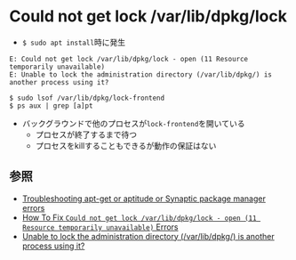 # Could not get lock /var/lib/dpkg/lock
- `$ sudo apt install`時に発生

```
E: Could not get lock /var/lib/dpkg/lock - open (11 Resource temporarily unavailable)
E: Unable to lock the administration directory (/var/lib/dpkg/) is another process using it?
```

```
$ sudo lsof /var/lib/dpkg/lock-frontend
$ ps aux | grep [a]pt
```
- バックグラウンドで他のプロセスが`lock-frontend`を開いている
  - プロセスが終了するまで待つ
  - プロセスをkillすることもできるが動作の保証はない

## 参照
- [Troubleshooting apt-get or aptitude or Synaptic package manager errors](https://help.ubuntu.com/community/Troubleshooting#Software_Management)
- [How To Fix `Could not get lock /var/lib/dpkg/lock - open (11 Resource temporarily unavailable)` Errors](https://www.linuxuprising.com/2018/07/how-to-fix-could-not-get-lock.html)
- [Unable to lock the administration directory (/var/lib/dpkg/) is another process using it?](https://askubuntu.com/questions/15433/unable-to-lock-the-administration-directory-var-lib-dpkg-is-another-process)
